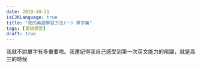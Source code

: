 ```yaml
---
date: 2019-10-21
isCJKLanguage: true
title: "我的英語學習方法(一) 單字篇"
tags: [英語學習]
draft: true
---
```


我就不說單字有多重要啦。我還記得我自己感受到第一次英文能力的飛躍，就是高三的時候
